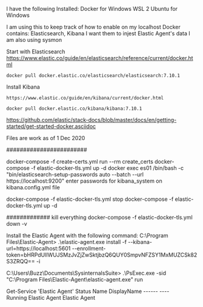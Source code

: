 I have the following Installed:
    Docker for Windows
    WSL 2
    Ubuntu for Windows

I am using this to keep track of how to enable on my localhost Docker contains: Elasticsearch, Kibana
    I want them to injest Elastic Agent's data
    I am also using sysmon

Start with Elasticsearch
    https://www.elastic.co/guide/en/elasticsearch/reference/current/docker.html

    docker pull docker.elastic.co/elasticsearch/elasticsearch:7.10.1

Install Kibana

    https://www.elastic.co/guide/en/kibana/current/docker.html

    docker pull docker.elastic.co/kibana/kibana:7.10.1

https://github.com/elastic/stack-docs/blob/master/docs/en/getting-started/get-started-docker.asciidoc

Files are work as of 1 Dec 2020

########################

docker-compose -f create-certs.yml run --rm create_certs
docker-compose -f elastic-docker-tls.yml up -d
docker exec es01 /bin/bash -c "bin/elasticsearch-setup-passwords auto --batch --url https://localhost:9200"
    enter passwords for kibana_system on kibana.config.yml file

docker-compose -f elastic-docker-tls.yml stop
docker-compose -f elastic-docker-tls.yml up -d


############# kill everything 
docker-compose -f elastic-docker-tls.yml down -v

Install the Elastic Agent with the following command:
C:\Program Files\Elastic-Agent> .\elastic-agent.exe install -f --kibana-url=https://localhost:5601 --enrollment-token=bHRPdUlIWUJSMzJvZjZwSktjbzQ6QUY0SmpvNFZSY1MxMUZCSk82S3ZRQQ== -i 

 C:\Users\Buzz\Documents\SysinternalsSuite> .\PsExec.exe -sid "C:\Program Files\Elastic-Agent\elastic-agent.exe" run      

 Get-Service 'Elastic Agent'                                                                                                                                                                                    Status   Name               DisplayName                                                                                 ------   ----               
   Running  Elastic Agent      Elastic Agent